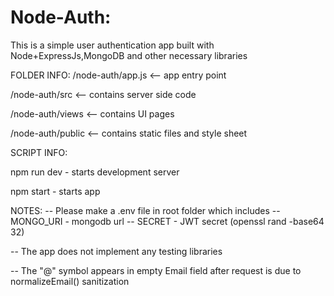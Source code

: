 Node-Auth: 
=========

This is a simple user authentication app built with Node+ExpressJs,MongoDB and other necessary libraries

FOLDER INFO: 
/node-auth/app.js <-- app entry point

/node-auth/src <-- contains server side code

/node-auth/views <-- contains UI pages

/node-auth/public <-- contains static files and style sheet

SCRIPT INFO:

npm run dev - starts development server

npm start - starts app

NOTES:
-- Please make a .env file in root folder which includes
   -- MONGO_URI - mongodb url
   -- SECRET - JWT secret (openssl rand -base64 32)
   
-- The app does not implement any testing libraries

-- The "@" symbol appears in empty Email field after request is due to normalizeEmail() sanitization